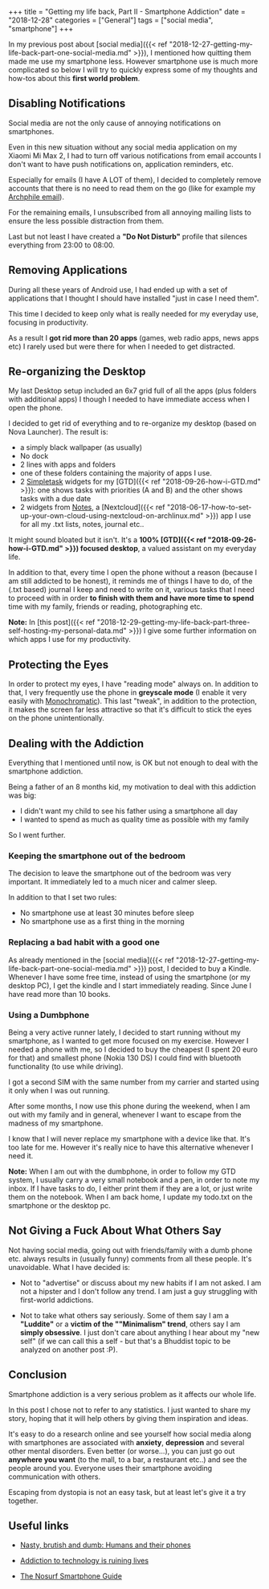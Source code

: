 +++
title = "Getting my life back, Part II - Smartphone Addiction"
date =  "2018-12-28"
categories = ["General"]
tags = ["social media", "smartphone"]
+++

In my previous post about [social media]({{< ref "2018-12-27-getting-my-life-back-part-one-social-media.md" >}}), I mentioned how quitting them made me use my smartphone less. However smartphone use is much more complicated so below I will try to quickly express some of my thoughts and how-tos about this **first world problem**.

## Disabling Notifications

Social media are not the only cause of annoying notifications on smartphones.

Even in this new situation without any social media application on my Xiaomi Mi Max 2, I had to turn off various notifications from email accounts I don't want to have push notifications on, application reminders, etc.

Especially for emails (I have A LOT of them), I decided to completely remove accounts that there is no need to read them on the go (like for example my [Archphile email](https://archphile.org)).

For the remaining emails, I unsubscribed from all annoying mailing lists to ensure the less possible distraction from them.

Last but not least I have created a **"Do Not Disturb"** profile that silences everything from 23:00 to 08:00.


## Removing Applications

During all these years of Android use, I had ended up with a set of applications that I thought I should have installed "just in case I need them". 

This time I decided to keep only what is really needed for my everyday use, focusing in productivity.

As a result I **got rid more than 20 apps** (games, web radio apps, news apps etc) I rarely used but were there for when I needed to get distracted.


## Re-organizing the Desktop

My last Desktop setup included an 6x7 grid full of all the apps (plus folders with additional apps) I though I needed to have immediate access when I open the phone.

I decided to get rid of everything and to re-organize my desktop (based on Nova Launcher). The result is:

- a simply black wallpaper (as usually)
- No dock
- 2 lines with apps and folders
- one of these folders containing the majority of apps I use.
- 2 [Simpletask](https://github.com/mpcjanssen/simpletask-android) widgets for my [GTD]({{< ref "2018-09-26-how-i-GTD.md" >}}): one shows tasks with priorities (A and B) and the other shows tasks with a due date
- 2 widgets from [Notes](https://github.com/stefan-niedermann/nextcloud-notes), a [Nextcloud]({{< ref "2018-06-17-how-to-set-up-your-own-cloud-using-nextcloud-on-archlinux.md" >}}) app I use for all my .txt lists, notes, journal etc..

It might sound bloated but it isn't. It's a **100% [GTD]({{< ref "2018-09-26-how-i-GTD.md" >}}) focused desktop**, a valued assistant on my everyday life.

In addition to that, every time I open the phone without a reason (because I am still addicted to be honest), it reminds me of things I have to do, of the (.txt based) journal I keep and need to write on it, various tasks that I need to proceed with in order **to finish with them and have more time to spend** time with my family, friends or reading, photographing etc.


**Note:** In [this post]({{< ref "2018-12-29-getting-my-life-back-part-three-self-hosting-my-personal-data.md" >}}) I give some further information on which apps I use for my productivity.

## Protecting the Eyes

In order to protect my eyes, I have "reading mode" always on. In addition to that, I very frequently use the phone in **greyscale mode** (I enable it very easily with [Monochromatic](https://f-droid.org/en/packages/uk.co.richyhbm.monochromatic/)). This last "tweak", in addition to the protection, it makes the screen far less attractive so that it's difficult to stick the eyes on the phone unintentionally.

## Dealing with the Addiction

Everything that I mentioned until now, is OK but not enough to deal with the smartphone addiction.

Being a father of an 8 months kid, my motivation to deal with this addiction was big:

- I didn't want my child to see his father using a smartphone all day
- I wanted to spend as much as quality time as possible with my family

So I went further.


### Keeping the smartphone out of the bedroom

The decision to leave the smartphone out of the bedroom was very important. It immediately led to a much nicer and calmer sleep.

In addition to that I set two rules:

- No smartphone use at least 30 minutes before sleep
- No smartphone use as a first thing in the morning


### Replacing a bad habit with a good one

As already mentioned in the [social media]({{< ref "2018-12-27-getting-my-life-back-part-one-social-media.md" >}}) post, I decided to buy a Kindle.  Whenever I have some free time, instead of using the smartphone (or my desktop PC), I get the kindle and I start immediately reading. Since June I have read more than 10 books. 


### Using a Dumbphone

Being a very active runner lately, I decided to start running without my smartphone, as I wanted to get more focused on my exercise. However I needed a phone with me, so I decided to buy the cheapest (I spent 20 euro for that) and smallest phone (Nokia 130 DS) I could find with bluetooth functionality (to use while driving).

I got a second SIM with the same number from my carrier and started using it only when I was out running.

After some months, I now use this phone during the weekend, when I am out with my family and in general, whenever I want to escape from the madness of my smartphone.

I know that I will never replace my smartphone with a device like that. It's too late for me. However it's really nice to have this alternative whenever I need it.

**Note:** When I am out with the dumbphone, in order to follow my GTD system, I usually carry a very small notebook and a pen, in order to note my inbox. If I have tasks to do, I either print them if they are a lot, or just write them on the notebook. When I am back home, I update my todo.txt on the smartphone or the desktop pc.


## Not Giving a Fuck About What Others Say

Not having social media, going out with friends/family with a dumb phone etc. always results in (usually funny) comments from all these people. It's unavoidable. What I have decided is:

- Not to "advertise" or discuss about my new habits if I am not asked. I am not a hipster and I don't follow any trend. I am just a guy struggling with first-world addictions.

- Not to take what others say seriously. Some of them say I am a **"Luddite"** or a **victim of the ""Minimalism" trend**, others say I am **simply obsessive**. I just don't care about anything I hear about my "new self" (if we can call this a self - but that's a Bhuddist topic to be analyzed on another post :P).


## Conclusion

Smartphone addiction is a very serious problem as it affects our whole life.

In this post I chose not to refer to any statistics. I just wanted to share my story, hoping that it will help others by giving them inspiration and ideas.

It's easy to do a research online and see yourself how social media along with smartphones are associated with **anxiety**, **depression** and several other mental disorders. Even better (or worse...), you can just go out **anywhere you want** (to the mall, to a bar, a restaurant etc..) and see the people around you. Everyone uses their smartphone avoiding communication with others.

Escaping from dystopia is not an easy task, but at least let's give it a try together.


## Useful links

- [Nasty, brutish and dumb: Humans and their phones](https://www.youtube.com/watch?v=WrQesbxOFNo)

- [Addiction to technology is ruining lives](https://www.youtube.com/watch?v=sL8AsaEJDdo)

- [The Nosurf Smartphone Guide](https://nosurf.org/2018/02/26/the-nosurf-smartphone-guide/)













 

